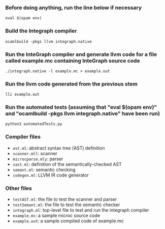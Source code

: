 ### Before doing anything, run the line below if necessary

```
eval $(opam env)
```

### Build the Integraph compiler

```
ocamlbuild -pkgs llvm integraph.native
```

### Run the InteGraph compiler and generate llvm code for a file called example.mc containing InteGraph source code
```
./integraph.native -l example.mc > example.out
```

### Run the llvm code generated from the previous stem
```
lli example.out
```

### Run the automated tests (assuming that "eval $(opam env)" and "ocamlbuild -pkgs llvm integraph.native" have been run)
```
python3 automatedTests.py
```

### Compiler files
-  `ast.ml`: abstract syntax tree (AST) definition
-  `scanner.mll`: scanner
-  `microcparse.mly`: parser
-  `sast.ml`: definition of the semantically-checked AST
-  `semant.ml`: semantic checking
-  `codegen.ml`: LLVM IR code generator

### Other files

- `testAST.ml`: the file to test the scanner and parser
- `testSemant.ml`: the file to test the semantic checker
- `integraph.ml`: top-level file to test and run the integraph compiler
- `example.mc`: a sample microc source code
- `example.out`: a sample compiled code of example.mc

